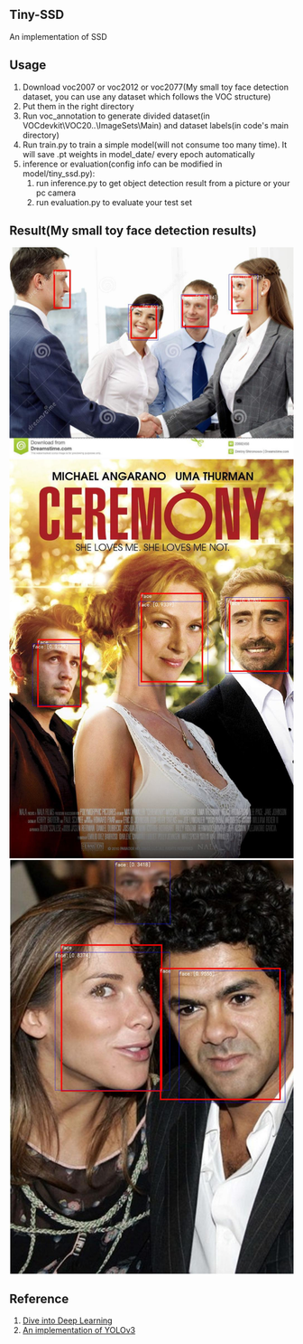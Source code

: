 ## Tiny-SSD
An implementation of SSD

## Usage
1. Download voc2007 or voc2012 or voc2077(My small toy face detection dataset, you can use any dataset which follows the VOC structure)
2. Put them in the right directory
3. Run voc_annotation to generate divided dataset(in VOCdevkit\VOC20..\ImageSets\Main) and dataset labels(in code's main directory)
4. Run train.py to train a simple model(will not consume too many time). It will save .pt weights in model_date/ every epoch automatically
5. inference or evaluation(config info can be modified in model/tiny_ssd.py):
    1. run inference.py to get object detection result from a picture or your pc camera
    2. run evaluation.py to evaluate your test set


## Result(My small toy face detection results)
![结果1](https://github.com/fkjkkll/Tiny-SSD/blob/master/Sundries/result1.jpg)
![结果2](https://github.com/fkjkkll/Tiny-SSD/blob/master/Sundries/result2.jpg)
![结果3](https://github.com/fkjkkll/Tiny-SSD/blob/master/Sundries/result3.jpg)

## Reference
1. [Dive into Deep Learning](https://github.com/d2l-ai/d2l-zh/blob/master/chapter_computer-vision/ssd.md)
2. [An implementation of YOLOv3](https://github.com/bubbliiiing/yolo3-pytorch)
